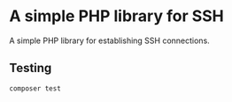 # A simple PHP library for SSH

A simple PHP library for establishing SSH connections.

## Testing

``` bash
composer test
```
